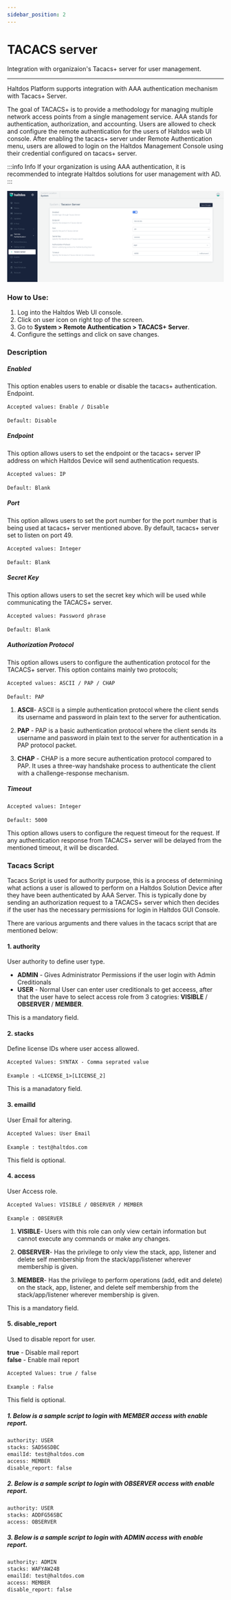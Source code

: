```yaml
---
sidebar_position: 2
---
```


# TACACS server

Integration with organizaion's Tacacs+ server for user management.

---

Haltdos Platform supports integration with AAA authentication mechanism with Tacacs+ Server.

The goal of TACACS+ is to provide a methodology for managing multiple network access points from a single management service. AAA stands for authentication, authorization, and accounting. Users are allowed to check and configure the remote authentication for the users of Haltdos web UI console. After enabling the tacacs+ server under Remote Authentication menu, users are allowed to login on the Haltdos Management Console using their credential configured on tacacs+ server.


:::info Info
If your organization is using AAA authentication, it is recommended to integrate Haltdos solutions for user management with AD.
:::

![activedirectory](/img/platform/v7/docs/tacacs.png)

### How to Use:

1. Log into the Haltdos Web UI console.
2. Click on user icon on right top of the screen.
3. Go to **System > Remote Authentication > TACACS+ Server**.
4. Configure the settings and click on save changes.

### Description

##### **Enabled**

This option enables users to enable or disable the tacacs+ authentication.
Endpoint.

    Accepted values: Enable / Disable

    Default: Disable 

##### **Endpoint**

This option allows users to set the endpoint or the tacacs+ server IP address on which Haltdos Device will send authentication requests.

    Accepted values: IP

    Default: Blank 

##### **Port**

This option allows users to set the port number for the port number that is being used at tacacs+ server mentioned above. By default, tacacs+ server set to listen on port 49.

    Accepted values: Integer

    Default: Blank 

##### **Secret Key**

This option allows users to set the secret key which will be used while communicating the TACACS+ server.

    Accepted values: Password phrase

    Default: Blank 

##### **Authorization Protocol**

This option allows users to configure the authentication protocol for the TACACS+ server. This option contains mainly two protocols;

    Accepted values: ASCII / PAP / CHAP

    Default: PAP 

1. **ASCII**- ASCII is a simple authentication protocol where the client sends its username and password in plain text to the server for authentication.

2. **PAP** - PAP is a basic authentication protocol where the client sends its username and password in plain text to the server for authentication in a PAP protocol packet.

3. **CHAP** - CHAP is a more secure authentication protocol compared to PAP. It uses a three-way handshake process to authenticate the client with a challenge-response mechanism.

##### **Timeout**

    Accepted values: Integer

    Default: 5000 

This option allows users to configure the request timeout for the request. If any authentication response from TACACS+ server will be delayed from the mentioned timeout, it will be discarded.

### Tacacs Script

Tacacs Script is used for authority purpose, this is a process of determining what actions a user is allowed to perform on a Haltdos Solution Device after they have been authenticated by AAA Server. This is typically done by sending an authorization request to a TACACS+ server which then decides if the user has the necessary permissions for login in Haltdos GUI Console.  
  
There are various arguments and there values in the tacacs script that are mentioned below:  

#### 1. authority

User authority to define user type.  
- **ADMIN** - Gives Administrator Permissions if the user
login with Admin Creditionals
- **USER** - Normal User can enter user creditionals to get acceess, after that the user have to select access role from 3 catogries: **VISIBLE** / **OBSERVER** / **MEMBER**.

This is a mandatory field. 

#### 2. stacks

Define license IDs where user access allowed.  

    Accepted Values: SYNTAX - Comma seprated value

    Example : <LICENSE_1>[LICENSE_2] 

This is a manadatory field.

#### 3. emailId

User Email for altering.

    Accepted Values: User Email

    Example : test@haltdos.com 

This field is optional.

#### 4. access

User Access role.

    Accepted Values: VISIBLE / OBSERVER / MEMBER

    Example : OBSERVER 

1. **VISIBLE**- Users with this role can only view certain information but cannot execute any commands or make any changes.  

2. **OBSERVER**- Has the privilege to only view the stack, app, listener and delete self membership from the stack/app/listener wherever membership is given.  

3. **MEMBER**- Has the privilege to perform operations (add, edit and delete) on the stack, app, listener, and delete self membership from the stack/app/listener wherever membership is given.

This is a mandatory field.

#### 5. disable_report

Used to disable report for user.  

**true** - Disable mail report  
**false** - Enable mail report

    Accepted Values: true / false

    Example : False 

This field is optional.

##### 1. Below is a sample script to login with **MEMBER** access with enable report.

    authority: USER
    stacks: SAD56SDBC
    emailId: test@haltdos.com
    access: MEMBER
    disable_report: false

##### 2. Below is a sample script to login with **OBSERVER** access with enable report.

    authority: USER
    stacks: ADDFG56SBC
    access: OBSERVER

##### 3. Below is a sample script to login with **ADMIN** access with enable report.

    authority: ADMIN
    stacks: WAFYAW24B
    emailId: test@haltdos.com
    access: MEMBER
    disable_report: false


